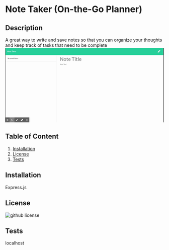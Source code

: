 # Note Taker (On-the-Go Planner)
  ## Description 
   A great way to write and save notes so that you can organize your thoughts and keep track of tasks that need to be complete
  ![README](NoteTakergif.gif)
   ## Table of Content
  1. [Installation](#installation)
  2. [License](#license)
  3. [Tests](#tests)
  ## Installation 
   Express.js
  ## License 
  ![github license](https://img.shields.io/badge/license-ISC-blue.svg)
  ## Tests
   localhost
  
 